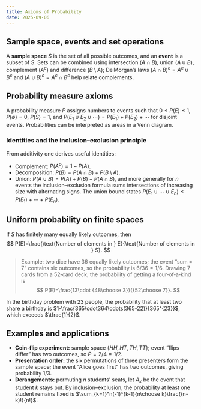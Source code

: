```yaml
---
title: Axioms of Probability
date: 2025-09-06
---
```


## Sample space, events and set operations

A **sample space** $S$ is the set of all possible outcomes, and an **event** is a subset of $S$.  Sets can be combined using intersection ($A\cap B$), union ($A\cup B$), complement ($A^c$) and difference ($B\setminus A$); De Morgan’s laws $(A\cap B)^c=A^c\cup B^c$ and $(A\cup B)^c=A^c\cap B^c$ help relate complements.

## Probability measure axioms

A probability measure $P$ assigns numbers to events such that $0\le P(E)\le 1$, $P(\emptyset)=0$, $P(S)=1$, and $P(E_1\cup E_2\cup\cdots)=P(E_1)+P(E_2)+\cdots$ for disjoint events. Probabilities can be interpreted as areas in a Venn diagram.

### Identities and the inclusion–exclusion principle

From additivity one derives useful identities:

- Complement: $P(A^c)=1-P(A)$.
- Decomposition: $P(B)=P(A\cap B)+P(B\setminus A)$.
- Union: $P(A\cup B)=P(A)+P(B)-P(A\cap B)$, and more generally for $n$ events the inclusion–exclusion formula sums intersections of increasing size with alternating signs. The union bound states $P(E_1\cup\cdots\cup E_n)\le P(E_1)+\cdots+P(E_n)$.

## Uniform probability on finite spaces

If $S$ has finitely many equally likely outcomes, then
$$
P(E)=\frac{\text{Number of elements in } E}{\text{Number of elements in } S}.
$$

> Example: two dice have $36$ equally likely outcomes; the event “sum = 7” contains six outcomes, so the probability is $6/36=1/6$.  Drawing 7 cards from a 52‑card deck, the probability of getting a four‑of‑a‑kind is 
> $$
> P(E)=\frac{13\cdot {48\choose 3}}{{52\choose 7}}.
> $$

In the birthday problem with 23 people, the probability that at least two share a birthday is $1-\frac{365\cdot364\cdots(365-22)}{365^{23}}$, which exceeds $\tfrac{1}{2}$.

## Examples and applications

- **Coin‑flip experiment:** sample space $\{HH,HT,TH,TT\}$; event “flips differ” has two outcomes, so $P=2/4=1/2$.
- **Presentation order:** the six permutations of three presenters form the sample space; the event “Alice goes first” has two outcomes, giving probability $1/3$.
- **Derangements:** permuting $n$ students’ seats, let $A_k$ be the event that student $k$ stays put.  By inclusion–exclusion, the probability at least one student remains fixed is $\sum_{k=1}^n(-1)^{k-1}{n\choose k}\frac{(n-k)!}{n!}$.


